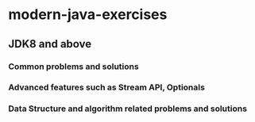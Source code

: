 # modern-java-exercises
## JDK8 and above 
### Common problems and solutions
### Advanced features such as Stream API, Optionals
### Data Structure and algorithm related problems and solutions
